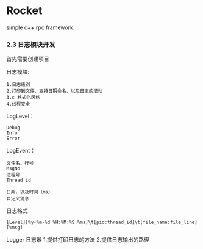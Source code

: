 # Rocket
simple c++ rpc framework.




### 2.3 日志模块开发
首先需要创建项目

日志模块:
```
1.日志级别
2.打印到文件，支持日期命名，以及日志的滚动
3.c 格式化风格
4.线程安全
```

LogLevel：
```
Debug
Info
Error
```

LogEvent：
```
文件名、行号
MsgNo
进程号
Thread id

日期，以及时间（ms）
自定义消息
```

日志格式
```
[Level][%y-%m-%d %H:%M:%S.%ms]\t[pid:thread_id]\t[file_name:file_line][%msg]
```

Logger 日志器
1.提供打印日志的方法
2.提供日志输出的路径